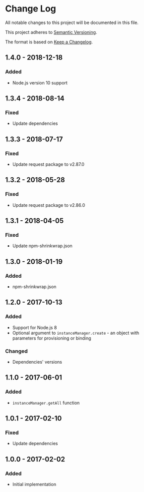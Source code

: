 # Change Log
All notable changes to this project will be documented in this file.

This project adheres to [Semantic Versioning](http://semver.org/).

The format is based on [Keep a Changelog](http://keepachangelog.com/).

## 1.4.0 - 2018-12-18

### Added
- Node.js version 10 support

## 1.3.4 - 2018-08-14

### Fixed
- Update dependencies

## 1.3.3 - 2018-07-17

### Fixed
- Update request package to v2.87.0

## 1.3.2 - 2018-05-28

### Fixed
- Update request package to v2.86.0

## 1.3.1 - 2018-04-05

### Fixed
- Update npm-shrinkwrap.json

## 1.3.0 - 2018-01-19

### Added
- npm-shrinkwrap.json

## 1.2.0 - 2017-10-13

### Added
- Support for Node.js 8
- Optional argument to `instanceManager.create` - an object with parameters for provisioning or binding

### Changed
- Dependencies' versions

## 1.1.0 - 2017-06-01

### Added
- `instanceManager.getAll` function

## 1.0.1 - 2017-02-10

### Fixed
- Update dependencies

## 1.0.0 - 2017-02-02

### Added
- Initial implementation
